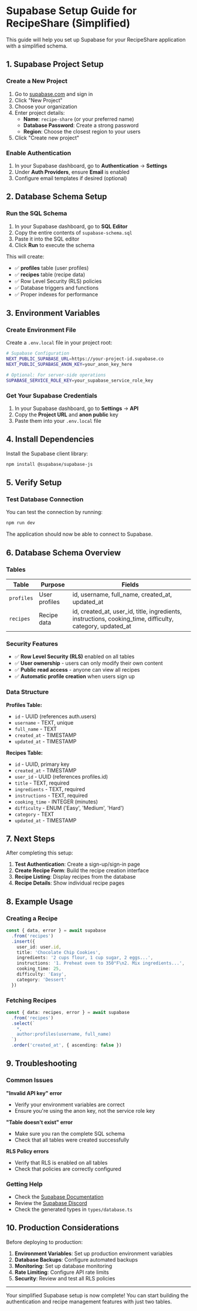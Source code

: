 # Supabase Setup Guide for RecipeShare (Simplified)

This guide will help you set up Supabase for your RecipeShare application with a simplified schema.

## 1. Supabase Project Setup

### Create a New Project
1. Go to [supabase.com](https://supabase.com) and sign in
2. Click "New Project"
3. Choose your organization
4. Enter project details:
   - **Name**: `recipe-share` (or your preferred name)
   - **Database Password**: Create a strong password
   - **Region**: Choose the closest region to your users
5. Click "Create new project"

### Enable Authentication
1. In your Supabase dashboard, go to **Authentication** → **Settings**
2. Under **Auth Providers**, ensure **Email** is enabled
3. Configure email templates if desired (optional)

## 2. Database Schema Setup

### Run the SQL Schema
1. In your Supabase dashboard, go to **SQL Editor**
2. Copy the entire contents of `supabase-schema.sql`
3. Paste it into the SQL editor
4. Click **Run** to execute the schema

This will create:
- ✅ **profiles** table (user profiles)
- ✅ **recipes** table (recipe data)
- ✅ Row Level Security (RLS) policies
- ✅ Database triggers and functions
- ✅ Proper indexes for performance

## 3. Environment Variables

### Create Environment File
Create a `.env.local` file in your project root:

```bash
# Supabase Configuration
NEXT_PUBLIC_SUPABASE_URL=https://your-project-id.supabase.co
NEXT_PUBLIC_SUPABASE_ANON_KEY=your_anon_key_here

# Optional: For server-side operations
SUPABASE_SERVICE_ROLE_KEY=your_supabase_service_role_key
```

### Get Your Supabase Credentials
1. In your Supabase dashboard, go to **Settings** → **API**
2. Copy the **Project URL** and **anon public** key
3. Paste them into your `.env.local` file

## 4. Install Dependencies

Install the Supabase client library:

```bash
npm install @supabase/supabase-js
```

## 5. Verify Setup

### Test Database Connection
You can test the connection by running:

```bash
npm run dev
```

The application should now be able to connect to Supabase.

## 6. Database Schema Overview

### Tables

| Table | Purpose | Fields |
|-------|---------|--------|
| `profiles` | User profiles | id, username, full_name, created_at, updated_at |
| `recipes` | Recipe data | id, created_at, user_id, title, ingredients, instructions, cooking_time, difficulty, category, updated_at |

### Security Features

- ✅ **Row Level Security (RLS)** enabled on all tables
- ✅ **User ownership** - users can only modify their own content
- ✅ **Public read access** - anyone can view all recipes
- ✅ **Automatic profile creation** when users sign up

### Data Structure

**Profiles Table:**
- `id` - UUID (references auth.users)
- `username` - TEXT, unique
- `full_name` - TEXT
- `created_at` - TIMESTAMP
- `updated_at` - TIMESTAMP

**Recipes Table:**
- `id` - UUID, primary key
- `created_at` - TIMESTAMP
- `user_id` - UUID (references profiles.id)
- `title` - TEXT, required
- `ingredients` - TEXT, required
- `instructions` - TEXT, required
- `cooking_time` - INTEGER (minutes)
- `difficulty` - ENUM ('Easy', 'Medium', 'Hard')
- `category` - TEXT
- `updated_at` - TIMESTAMP

## 7. Next Steps

After completing this setup:

1. **Test Authentication**: Create a sign-up/sign-in page
2. **Create Recipe Form**: Build the recipe creation interface
3. **Recipe Listing**: Display recipes from the database
4. **Recipe Details**: Show individual recipe pages

## 8. Example Usage

### Creating a Recipe
```typescript
const { data, error } = await supabase
  .from('recipes')
  .insert({
    user_id: user.id,
    title: 'Chocolate Chip Cookies',
    ingredients: '2 cups flour, 1 cup sugar, 2 eggs...',
    instructions: '1. Preheat oven to 350°F\n2. Mix ingredients...',
    cooking_time: 25,
    difficulty: 'Easy',
    category: 'Dessert'
  })
```

### Fetching Recipes
```typescript
const { data: recipes, error } = await supabase
  .from('recipes')
  .select(`
    *,
    author:profiles(username, full_name)
  `)
  .order('created_at', { ascending: false })
```

## 9. Troubleshooting

### Common Issues

**"Invalid API key" error**
- Verify your environment variables are correct
- Ensure you're using the anon key, not the service role key

**"Table doesn't exist" error**
- Make sure you ran the complete SQL schema
- Check that all tables were created successfully

**RLS Policy errors**
- Verify that RLS is enabled on all tables
- Check that policies are correctly configured

### Getting Help

- Check the [Supabase Documentation](https://supabase.com/docs)
- Review the [Supabase Discord](https://discord.supabase.com)
- Check the generated types in `types/database.ts`

## 10. Production Considerations

Before deploying to production:

1. **Environment Variables**: Set up production environment variables
2. **Database Backups**: Configure automated backups
3. **Monitoring**: Set up database monitoring
4. **Rate Limiting**: Configure API rate limits
5. **Security**: Review and test all RLS policies

---

Your simplified Supabase setup is now complete! You can start building the authentication and recipe management features with just two tables.
